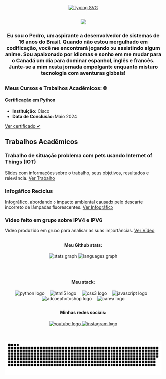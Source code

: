 <div align="center">
<a href="https://git.io/typing-svg"><img src="https://readme-typing-svg.demolab.com?font=Fira+Code&weight=900&size=36&pause=1000&color=FF1CAE&vCenter=true&width=900&height=88&lines=%E2%8A%B9+Hello+World%2C+I'm+Pedro%2C+be+very+welcome!+%E2%8A%B9" alt="Typing SVG" /></a>
</div>

##

<div align="center">
<img src="https://github.com/user-attachments/assets/21d24d61-282e-41c8-97f4-c18053e64136" width="150px" />
</div>

<h3 align="center"> Eu sou o Pedro, um aspirante a desenvolvedor de sistemas de 16 anos do Brasil. Quando não estou mergulhado em codificação, você me encontrará jogando ou assistindo algum anime. Sou apaixonado por idiomas e sonho em me mudar para o Canadá um dia para dominar espanhol, inglês e francês. Junte-se a mim nesta jornada empolgante enquanto misturo tecnologia com aventuras globais!</h3>

##

 ### Meus Cursos e Trabalhos Acadêmicos: 🌐

#### Certificação em Python
- **Instituição:** Cisco
- **Data de Conclusão:** Maio 2024

<a href="https://www.credly.com/badges/0a4e23f4-a5e9-4d0d-9af8-87d6939b825a" class="github-button" target="_blank">
Ver certificado ✔
</a>

## Trabalhos Acadêmicos

### Trabalho de situação problema com pets usando Internet of Things (IOT)
Slides com informações sobre o trabalho, seus objetivos, resultados e relevância.
[Ver Trabalho](https://github.com/PedroA08/Pedro-Arthur-Ribeiro/blob/main/situa%C3%A7%C3%A3o%20problema%20com%20pet.pdf)

### Infogáfico Reciclus
Infográfico, abordando o impacto ambiental causado pelo descarte incorreto de lâmpadas fluorescentes.
[Ver Infográfico](https://github.com/PedroA08/Pedro-Arthur-Ribeiro/blob/main/Infogr%C3%A1fico%20Reciclus.pdf)

### Vídeo feito em grupo sobre IPV4 e IPV6
Vídeo produzido em grupo para analisar as suas importâncias.
[Ver Vídeo](https://www.youtube.com/watch?v=VU70OoLYMGs)

##

<div align="center">
  <H4>Meu Github stats:</H4>
  <img src="https://github-readme-stats.vercel.app/api?username=pedroa08&hide_title=false&hide_rank=false&show_icons=true&include_all_commits=true&count_private=true&disable_animations=false&theme=neon&locale=en&hide_border=false&order=1" height="110" alt="stats graph"  />
  
  <img src="https://github-readme-stats.vercel.app/api/top-langs?username=pedroa08&locale=en&hide_title=false&layout=compact&card_width=320&langs_count=5&theme=neon&hide_border=false&order=2" height="110" alt="languages graph"  />
  
</div>

##

<br clear="both">

<div align="center">
  <H4>Meu stack:</H4>
  <img src="https://cdn.simpleicons.org/python/3776AB" height="40" alt="python logo"  />
  <img width="10" />
  <img src="https://cdn.simpleicons.org/html5/E34F26" height="40" alt="html5 logo"  />
  <img width="10" />
  <img src="https://cdn.simpleicons.org/css3/1572B6" height="40" alt="css3 logo"  />
  <img width="10" />
  <img src="https://skillicons.dev/icons?i=js" height="40" alt="javascript logo"  />
  <img width="10" />
  <img src="https://skillicons.dev/icons?i=ps" height="40" alt="adobephotoshop logo"  />
  <img width="10" />
  <img src="https://cdn.simpleicons.org/canva/00C4CC" height="40" alt="canva logo"  />
</div>

###

##

<div align="center">
 
  <H4>Minhas redes sociais:</H4>

  <a href="https://www.youtube.com/@eupredu" target="_blank">
    <img src="https://img.shields.io/static/v1?message=Youtube&logo=youtube&label=&color=FF0000&logoColor=white&labelColor=&style=for-the-badge" height="40" alt="youtube logo"  />
   </a>
   
   <a href="https://www.instagram.com/pedro.rth/?next=%2F" target="_blank">
 <img src="https://img.shields.io/static/v1?message=Instagram&logo=instagram&label=&color=fd286f&logoColor=white&labelColor=&style=for-the-badge" height="40"
alt="instagram logo"  />
    
</div>

##

<br clear="both">

<picture align="center">
  <source media="(prefers-color-scheme: dark)" srcset="https://raw.githubusercontent.com/pedroa08/pedroa08/output/github-contribution-grid-snake-dark.svg">
  <source media="(prefers-color-scheme: light)" srcset="https://raw.githubusercontent.com/pedroa08/pedroa08/output/github-contribution-grid-snake-dark.svg">
  <img align="center" alt="github contribution grid snake animation" src="https://raw.githubusercontent.com/pedroa08/pedroa08/output/github-contribution-grid-snake.svg">
</picture>
